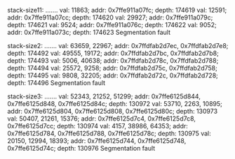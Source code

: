stack-size11:
.......
val: 11863; addr: 0x7ffe911a07fc; depth: 174619
val: 12591; addr: 0x7ffe911a07cc; depth: 174620
val: 29927; addr: 0x7ffe911a079c; depth: 174621
val: 9524; addr: 0x7ffe911a076c; depth: 174622
val: 9052; addr: 0x7ffe911a073c; depth: 174623
Segmentation fault


stack-size2:
.......
val: 63659, 22967; addr: 0x7ffdfab2d7ec, 0x7ffdfab2d7e8; depth: 174492
val: 49555, 19172; addr: 0x7ffdfab2d7bc, 0x7ffdfab2d7b8; depth: 174493
val: 5006, 40638; addr: 0x7ffdfab2d78c, 0x7ffdfab2d788; depth: 174494
val: 25572, 9258; addr: 0x7ffdfab2d75c, 0x7ffdfab2d758; depth: 174495
val: 9808, 32205; addr: 0x7ffdfab2d72c, 0x7ffdfab2d728; depth: 174496
Segmentation fault


stack-size3:
.......
val: 52343, 21252, 51299; addr: 0x7ffe6125d844, 0x7ffe6125d848, 0x7ffe6125d84c; depth: 130972
val: 53710, 2263, 10895; addr: 0x7ffe6125d804, 0x7ffe6125d808, 0x7ffe6125d80c; depth: 130973
val: 50407, 21261, 15376; addr: 0x7ffe6125d7c4, 0x7ffe6125d7c8, 0x7ffe6125d7cc; depth: 130974
val: 4157, 38986, 64353; addr: 0x7ffe6125d784, 0x7ffe6125d788, 0x7ffe6125d78c; depth: 130975
val: 20150, 12994, 18393; addr: 0x7ffe6125d744, 0x7ffe6125d748, 0x7ffe6125d74c; depth: 130976
Segmentation fault

